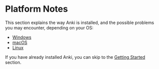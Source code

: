 # Platform Notes

This section explains the way Anki is installed, and the possible problems you may encounter, depending on your OS:

- [Windows](./windows/intro.md)
- [macOS](./mac/intro.md)
- [Linux](./linux/intro.md)

If you have already installed Anki, you can skip to the [Getting Started](/getting-started.md) section.
